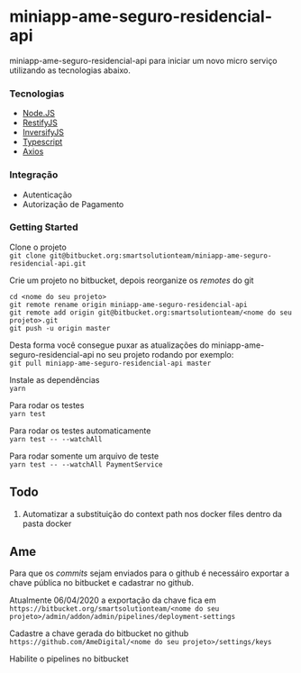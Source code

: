 #  miniapp-ame-seguro-residencial-api

miniapp-ame-seguro-residencial-api para iniciar um novo micro serviço utilizando as tecnologias abaixo.

### Tecnologias
 - [Node.JS](https://nodejs.org/en/)
 - [RestifyJS](http://restify.com/)
 - [InversifyJS](http://inversify.io/)
 - [Typescript](https://www.typescriptlang.org/)
 - [Axios](https://github.com/axios/axios)

### Integração

- Autenticação
- Autorização de Pagamento

### Getting Started

Clone o projeto  
`git clone git@bitbucket.org:smartsolutionteam/miniapp-ame-seguro-residencial-api.git`

Crie um projeto no bitbucket, depois reorganize os _remotes_ do git

```
cd <nome do seu projeto>
git remote rename origin miniapp-ame-seguro-residencial-api
git remote add origin git@bitbucket.org:smartsolutionteam/<nome do seu projeto>.git
git push -u origin master
```

Desta forma você consegue puxar as atualizações do miniapp-ame-seguro-residencial-api no seu projeto rodando por exemplo:  
`git pull miniapp-ame-seguro-residencial-api master`

Instale as dependências  
`yarn`

Para rodar os testes  
`yarn test`

Para rodar os testes automaticamente  
`yarn test -- --watchAll`

Para rodar somente um arquivo de teste  
`yarn test -- --watchAll PaymentService`

## Todo

1) Automatizar a substituição do context path nos docker files dentro da pasta docker

## Ame

Para que os _commits_ sejam enviados para o github é necessáiro exportar a chave pública no bitbucket e cadastrar no github.

Atualmente 06/04/2020 a exportação da chave fica em `https://bitbucket.org/smartsolutionteam/<nome do seu projeto>/admin/addon/admin/pipelines/deployment-settings`

Cadastre a chave gerada do bitbucket no github
`https://github.com/AmeDigital/<nome do seu projeto>/settings/keys`

Habilite o pipelines no bitbucket
